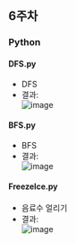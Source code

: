 ## 6주차
### Python

#### DFS.py
- DFS
- 결과:  
![image](https://user-images.githubusercontent.com/46733911/136748839-fad48557-189d-4dce-bf25-1941564002e0.png)  


#### BFS.py

- BFS  
- 결과:  
![image](https://user-images.githubusercontent.com/46733911/136748848-d524aab4-57ed-4b22-ba59-59aa13dc5669.png)
   



#### FreezeIce.py

- 음료수 얼리기   
- 결과:  
![image](https://user-images.githubusercontent.com/46733911/136748702-f3ae648c-c3be-4bbd-a02c-fbf2b3f3a34c.png)
   
